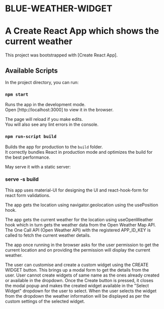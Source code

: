 # BLUE-WEATHER-WIDGET
# A Create React App which shows the current weather

This project was bootstrapped with [Create React App].

## Available Scripts

In the project directory, you can run:

### `npm start`

Runs the app in the development mode.\
Open [http://localhost:3000] to view it in the browser.

The page will reload if you make edits.\
You will also see any lint errors in the console.

### `npm run-script build`

Builds the app for production to the `build` folder.\
It correctly bundles React in production mode and optimizes the build for the best performance.

May serve it with a static server: 

### serve -s build

This app uses material-UI for designing the UI and react-hook-form for react form validations.

The app gets the location using navigator.geolocation using the usePosition hook.

The app gets the current weather for the location using useOpenWeather hook which in turn gets the weather data from the Open Weather Map API. The One Call API (Open Weather API) with the registered APP_ID_KEY is called to fetch the current weather details.

The app once running in the browser asks for the user permission to get the current location and on providing the permission will display the current weather.

The user can customise and create a custom widget using the CREATE WIDGET button. 
This brings up a modal form to get the details from the user. User cannot create widgets of same name as the ones already created or available in the dropdown.
Once the Create button is pressed, it closes the modal popup and makes the created widget available in the "Select Widget" dropdown for the user to select. When the user selects the widget from the dropdown the weather information will be displayed as per the custom settings of the selected widget.